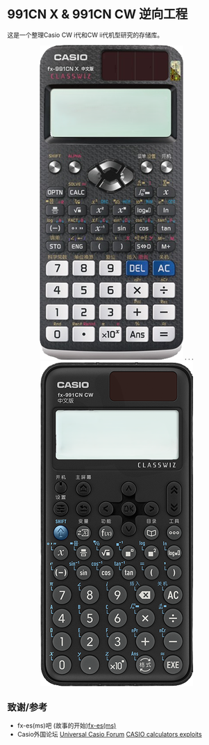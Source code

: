 # 991CN X & 991CN CW 逆向工程

这是一个整理Casio CW i代和CW ii代机型研究的存储库。


<center>
<figure>
<img src=".\图片\991CN X.png" />
.
.
.
<img src=".\图片\991CN CW.png" />
</figure>
</center>

## 致谢/参考
* fx-es(ms)吧 (故事的开始)[fx-es(ms)](https://tieba.baidu.com/fx-es(ms))
* Casio外国论坛 [Universal Casio Forum](https://casiocalc.org)  [CASIO calculators exploits](https://casiocalc.wikidot.com)
